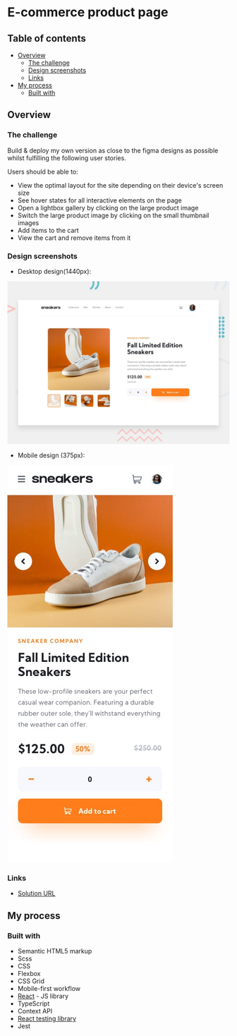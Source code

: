 # E-commerce product page

## Table of contents

- [Overview](#overview)
  - [The challenge](#the-challenge)
  - [Design screenshots](#Design-screenshots)
  - [Links](#links)
- [My process](#my-process)
  - [Built with](#built-with)

## Overview

### The challenge

Build & deploy my own version as close to the figma designs as possible whilst fulfilling the following user stories.

Users should be able to:

- View the optimal layout for the site depending on their device's screen size
- See hover states for all interactive elements on the page
- Open a lightbox gallery by clicking on the large product image
- Switch the large product image by clicking on the small thumbnail images
- Add items to the cart
- View the cart and remove items from it

### Design screenshots

- Desktop design(1440px):

![Desktop design preview for the Shortly URL shortening API coding challenge](./design/desktop-preview.jpg)

- Mobile design (375px):

![Mobile design (375px)](./design/mobile-design.jpg)

### Links

- [Solution URL](https://sneaker-product-page.netlify.app/)

## My process

### Built with

- Semantic HTML5 markup
- Scss
- CSS
- Flexbox
- CSS Grid
- Mobile-first workflow
- [React](https://reactjs.org/) - JS library
- TypeScript
- Context API
- [React testing library](https://testing-library.com/docs/react-testing-library/intro/)
- Jest
